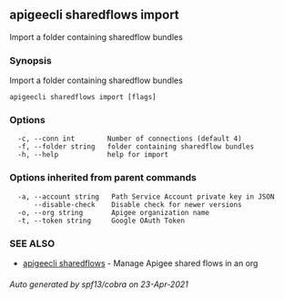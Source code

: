 ## apigeecli sharedflows import

Import a folder containing sharedflow bundles

### Synopsis

Import a folder containing sharedflow bundles

```
apigeecli sharedflows import [flags]
```

### Options

```
  -c, --conn int        Number of connections (default 4)
  -f, --folder string   folder containing sharedflow bundles
  -h, --help            help for import
```

### Options inherited from parent commands

```
  -a, --account string   Path Service Account private key in JSON
      --disable-check    Disable check for newer versions
  -o, --org string       Apigee organization name
  -t, --token string     Google OAuth Token
```

### SEE ALSO

* [apigeecli sharedflows](apigeecli_sharedflows.md)	 - Manage Apigee shared flows in an org

###### Auto generated by spf13/cobra on 23-Apr-2021
